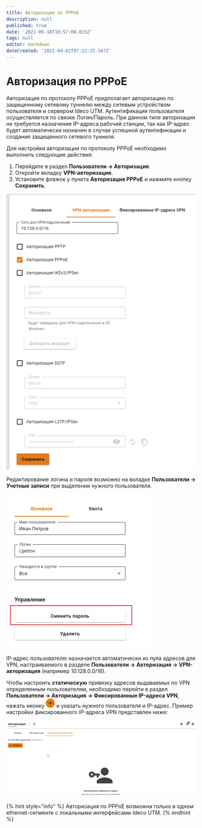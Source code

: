 ```yaml
---
title: Авторизация по PPPoE
description: null
published: true
date: '2021-05-18T10:57:08.815Z'
tags: null
editor: markdown
dateCreated: '2021-04-02T07:22:25.547Z'
---
```


# Авторизация по PPPoE

Авторизация по протоколу PPPoE предполагает авторизацию по защищенному сетевому туннелю между сетевым устройством пользователя и сервером Ideco UTM. Аутентификация пользователя осуществляется по связке Логин/Пароль. При данном типе авторизации не требуется назначение IP-адреса рабочей станции, так как IP-адрес будет автоматически назначен в случае успешной аутентификации и создания защищенного сетевого туннеля.

Для настройки авторизации по протоколу PPPoE необходимо выполнить следующие действия: 

1. Перейдите в раздел **Пользователи -&gt; Авторизация**. 
2. Откройте вкладку **VPN-авторизация**. 
3. Установите флажок у пункта **Авторизация PPPoE** и нажмите кнопку **Сохранить**.

![](../../../.gitbook/assets/pppoe.png)

Редактирование логина и пароля возможно на вкладке **Пользователи -&gt; Учетные записи** при выделении нужного пользователя.

![](../../../.gitbook/assets/change_pass.png)

IP-адрес пользователю назначается автоматически из пула адресов для VPN, настраиваемого в разделе **Пользователи -&gt; Авторизация -&gt; VPN-авторизация** \(например 10.128.0.0/16\).

Чтобы настроить **статическую** привязку адресов выдаваемых по VPN определенным пользователям, необходимо перейти в раздел **Пользователи -&gt; Авторизация -&gt; Фиксированные IP-адреса VPN**, нажать иконку ![ok\_with\_icon.png](../../../.gitbook/assets/ok_with_icon%20%283%29%20%283%29%20%283%29%20%286%29%20%286%29%20%285%29%20%286%29.png) и указать нужного пользователя и IP-адрес. Пример настройки фиксированного IP-адреса VPN представлен ниже:

![](../../../.gitbook/assets/add-ip-vpn.gif)

{% hint style="info" %}
Авторизация по PPPoE возможна только в одном ethernet-сегменте с локальными интерфейсами Ideco UTM. 
{% endhint %}

